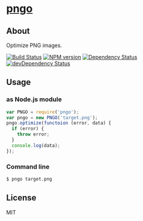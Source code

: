 # [pngo](https://npmjs.org/package/pngo)

## About

Optimize PNG images.

[![Build Status](https://travis-ci.org/1000ch/pngo.svg?branch=master)](https://travis-ci.org/1000ch/pngo)
[![NPM version](https://badge.fury.io/js/pngo.svg)](http://badge.fury.io/js/pngo)
[![Dependency Status](https://david-dm.org/1000ch/pngo.svg)](https://david-dm.org/1000ch/pngo)
[![devDependency Status](https://david-dm.org/1000ch/pngo/dev-status.svg)](https://david-dm.org/1000ch/pngo#info=devDependencies)

## Usage

### as Node.js module

```js
var PNGO = require('pngo');
var pngo = new PNGO('target.png');
pngo.optimize(functoion (error, data) {
  if (error) {
    throw error;
  }
  console.log(data);
});
```

### Command line

```sh
$ pngo target.png
```

## License

MIT